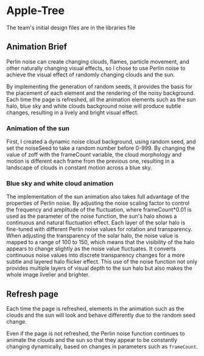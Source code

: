 # Apple-Tree
The team's initial design files are in the libraries file

## Animation Brief 
Perlin noise can create changing clouds, flames, particle movement, and other naturally changing visual effects, so I chose to use Perlin noise to achieve the visual effect of randomly changing clouds and the sun.

By implementing the generation of random seeds, it provides the basis for the placement of each element and the rendering of the noisy background. Each time the page is refreshed, all the animation elements such as the sun halo, blue sky and white clouds background noise will produce subtle changes, resulting in a lively and bright visual effect.

### Animation of the sun
First, I created a dynamic noise cloud background, using random seed, and set the noiseSeed to take a random number before 0-999. By changing the value of zoff with the frameCount variable, the cloud morphology and motion is different each frame from the previous one, resulting in a landscape of clouds in constant motion across a blue sky.

### Blue sky and white cloud animation
The implementation of the sun animation also takes full advantage of the properties of Perlin noise. By adjusting the noise scaling factor to control the frequency and amplitude of the fluctuation, where frameCount*0.01 is used as the parameter of the noise function, the sun's halo shows a continuous and natural fluctuation effect. Each layer of the solar halo is fine-tuned with different Perlin noise values for rotation and transparency. When adjusting the transparency of the solar halo, the noise value is mapped to a range of 100 to 150, which means that the visibility of the halo appears to change slightly as the noise value fluctuates. It converts continuous noise values into discrete transparency changes for a more subtle and layered halo flicker effect. This use of the noise function not only provides multiple layers of visual depth to the sun halo but also makes the whole image livelier and brighter.

## Refresh page
Each time the page is refreshed, elements in the animation such as the clouds and the sun will look and behave differently due to the random seed change.

Even if the page is not refreshed, the Perlin noise function continues to animate the clouds and the sun so that they appear to be constantly changing dynamically, based on changes in parameters such as `frameCount`.
